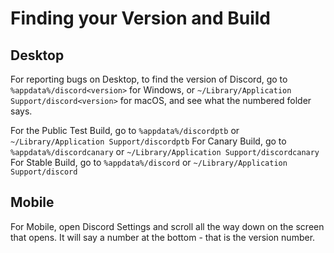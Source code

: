 # Finding your Version and Build

## Desktop
For reporting bugs on Desktop, to find the version of Discord, go to `%appdata%/discord<version>` for Windows, or `~/Library/Application Support/discord<version>` for macOS, and see what the numbered folder says.

For the Public Test Build, go to `%appdata%/discordptb` or `~/Library/Application Support/discordptb`
For Canary Build, go to `%appdata%/discordcanary` or `~/Library/Application Support/discordcanary`
For Stable Build, go to `%appdata%/discord` or `~/Library/Application Support/discord`

## Mobile
For Mobile, open Discord Settings and scroll all the way down on the screen that opens. It will say a number at the bottom - that is the version number.
